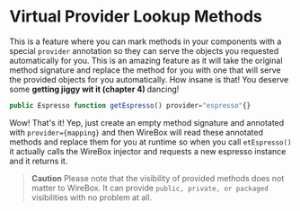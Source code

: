 # Virtual Provider Lookup Methods

This is a feature where you can mark methods in your components with a special `provider` annotation so they can serve the objects you requested automatically for you. This is an amazing feature as it will take the original method signature and replace the method for you with one that will serve the provided objects for you automatically. How insane is that! You deserve some <b>getting jiggy wit it (chapter 4) </b> dancing!

```javascript
public Espresso function getEspresso() provider="espresso"{}
```

Wow! That's it! Yep, just create an empty method signature and annotated with `provider={mapping}` and then WireBox will read these annotated methods and replace them for you at runtime so when you call `etEspresso()` it actually calls the WireBox injector and requests a new espresso instance and it returns it.

> **Caution** Please note that the visibility of provided methods does not matter to WireBox. It can provide `public, private, or packaged` visibilities with no problem at all.